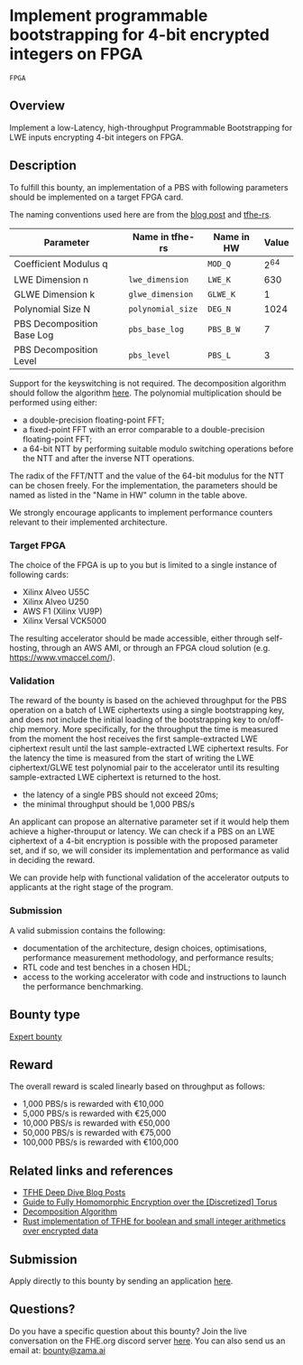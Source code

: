# Implement programmable bootstrapping for 4-bit encrypted integers on FPGA
`FPGA`

## Overview
Implement a low-Latency, high-throughput Programmable Bootstrapping for LWE inputs encrypting 4-bit integers on FPGA.

## Description
To fulfill this bounty, an implementation of a PBS with following parameters should be implemented on a target FPGA card.

The naming conventions used here are from the [blog post](https://www.zama.ai/post/tfhe-deep-dive-part-1) and [tfhe-rs](https://github.com/zama-ai/tfhe-rs).

| Parameter                  | Name in tfhe-rs   | Name in HW | Value |
|----------------------------|-------------------|------------|-------|
| Coefficient Modulus q      |                   | `MOD_Q`    | 2<sup>64</sup> |
| LWE Dimension n            | `lwe_dimension`   | `LWE_K`    | 630   |
| GLWE Dimension k           | `glwe_dimension`  | `GLWE_K`   | 1     |
| Polynomial Size N          | `polynomial_size` | `DEG_N`    | 1024  |
| PBS Decomposition Base Log | `pbs_base_log`    | `PBS_B_W`  | 7     |
| PBS Decomposition Level    | `pbs_level`       | `PBS_L`    | 3     |

Support for the keyswitching is not required.
The decomposition algorithm should follow the algorithm [here](https://eprint.iacr.org/2021/1161.pdf).
The polynomial multiplication should be performed using either:
 - a double-precision floating-point FFT;
 - a fixed-point FFT with an error comparable to a double-precision floating-point FFT;
 - a 64-bit NTT by performing suitable modulo switching operations before the NTT and after the inverse NTT operations.

The radix of the FFT/NTT and the value of the 64-bit modulus for the NTT can be chosen freely.
For the implementation, the parameters should be named as listed in the "Name in HW" column in the table above.

We strongly encourage applicants to implement performance counters relevant to their implemented architecture.

### Target FPGA
The choice of the FPGA is up to you but is limited to a single instance of following cards:
 - Xilinx Alveo U55C
 - Xilinx Alveo U250
 - AWS F1 (Xilinx VU9P)
 - Xilinx Versal VCK5000

The resulting accelerator should be made accessible, either through self-hosting, through an AWS AMI, or through an FPGA cloud solution (e.g. https://www.vmaccel.com/).

### Validation
The reward of the bounty is based on the achieved throughput for the PBS operation on a batch of LWE ciphertexts using a single bootstrapping key, and does not include the initial loading of the bootstrapping key to on/off-chip memory.
More specifically, for the throughput the time is measured from the moment the host receives the first sample-extracted LWE ciphertext result until the last sample-extracted LWE ciphertext results.
For the latency the time is measured from the start of writing the LWE ciphertext/GLWE test polynomial pair to the accelerator until its resulting sample-extracted LWE ciphertext is returned to the host.
- the latency of a single PBS should not exceed 20ms;
- the minimal throughput should be 1,000 PBS/s

An applicant can propose an alternative parameter set if it would help them achieve a higher-throuput or latency.
We can check if a PBS on an LWE ciphertext of a 4-bit encryption is possible with the proposed parameter set, and if so, we will consider its implementation and performance as valid in deciding the reward.

We can provide help with functional validation of the accelerator outputs to applicants at the right stage of the program.

### Submission
A valid submission contains the following:
 - documentation of the architecture, design choices, optimisations, performance measurement methodology, and performance results;
 - RTL code and test benches in a chosen HDL;
 - access to the working accelerator with code and instructions to launch the performance benchmarking.

## Bounty type
[Expert bounty](https://github.com/zama-ai/bounty-program#expert-bounties)

## Reward
The overall reward is scaled linearly based on throughput as follows:
 - 1,000 PBS/s is rewarded with €10,000
 - 5,000 PBS/s is rewarded with €25,000
 - 10,000 PBS/s is rewarded with €50,000
 - 50,000 PBS/s is rewarded with €75,000
 - 100,000 PBS/s is rewarded with €100,000

## Related links and references
 - [TFHE Deep Dive Blog Posts](https://www.zama.ai/post/tfhe-deep-dive-part-1)
 - [Guide to Fully Homomorphic Encryption over the \[Discretized\] Torus](https://eprint.iacr.org/2021/1402.pdf)
 - [Decomposition Algorithm](https://eprint.iacr.org/2021/1161.pdf)
 - [Rust implementation of TFHE for boolean and small integer arithmetics over encrypted data](https://github.com/zama-ai/tfhe-rs)

## Submission
Apply directly to this bounty by sending an application [here](https://zama.ai/bounty-program-application).

## Questions?
Do you have a specific question about this bounty? Join the live conversation on the FHE.org discord server [here](https://discord.fhe.org). You can also send us an email at: bounty@zama.ai
